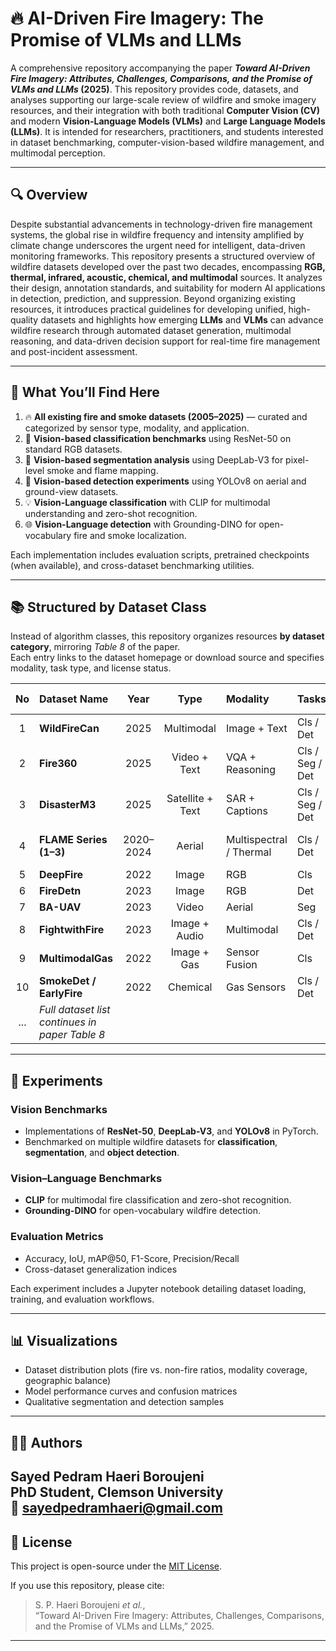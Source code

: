 # 🔥 AI-Driven Fire Imagery: The Promise of VLMs and LLMs

A comprehensive repository accompanying the paper **_Toward AI-Driven Fire Imagery: Attributes, Challenges, Comparisons, and the Promise of VLMs and LLMs_ (2025)**. This repository provides code, datasets, and analyses supporting our large-scale review of wildfire and smoke imagery resources, and their integration with both traditional **Computer Vision (CV)** and modern **Vision-Language Models (VLMs)** and **Large Language Models (LLMs)**. It is intended for researchers, practitioners, and students interested in dataset benchmarking, computer-vision-based wildfire management, and multimodal perception.

---

## 🔍 Overview  

Despite substantial advancements in technology-driven fire management systems, the global rise in wildfire frequency and intensity amplified by climate change underscores the urgent need for intelligent, data-driven monitoring frameworks. This repository presents a structured overview of wildfire datasets developed over the past two decades, encompassing **RGB, thermal, infrared, acoustic, chemical, and multimodal** sources. It analyzes their design, annotation standards, and suitability for modern AI applications in detection, prediction, and suppression. Beyond organizing existing resources, it introduces practical guidelines for developing unified, high-quality datasets and highlights how emerging **LLMs** and **VLMs** can advance wildfire research through automated dataset generation, multimodal reasoning, and data-driven decision support for real-time fire management and post-incident assessment.



---

## 📌 What You’ll Find Here  

1. 🔥 **All existing fire and smoke datasets (2005–2025)** — curated and categorized by sensor type, modality, and application.  
2. 🧠 **Vision-based classification benchmarks** using ResNet-50 on standard RGB datasets.  
3. 🧩 **Vision-based segmentation analysis** using DeepLab-V3 for pixel-level smoke and flame mapping.  
4. 🎯 **Vision-based detection experiments** using YOLOv8 on aerial and ground-view datasets.  
5. 💡 **Vision-Language classification** with CLIP for multimodal understanding and zero-shot recognition.  
6. 🌐 **Vision-Language detection** with Grounding-DINO for open-vocabulary fire and smoke localization.  

Each implementation includes evaluation scripts, pretrained checkpoints (when available), and cross-dataset benchmarking utilities.

---

## 📚 Structured by Dataset Class  

Instead of algorithm classes, this repository organizes resources **by dataset category**, mirroring *Table 8* of the paper.  
Each entry links to the dataset homepage or download source and specifies modality, task type, and license status.  

| No | Dataset Name | Year | Type | Modality | Tasks | Download Link |
|:--:|:--------------|:----:|:----:|:----------|:------|:--------------|
| 1 | **WildFireCan** | 2025 | Multimodal | Image + Text | Cls / Det | [Download](https://github.com/Multimodal-Social-Media-Data-Analysis/WildfireCanMMD-Multimedia-Classification-on-user-generated-content-During-Wildfires-in-Canada) |
| 2 | **Fire360** | 2025 | Video + Text | VQA + Reasoning | Cls / Seg / Det | [Download](https://uofi.app.box.com/v/fire360dataset) |
| 3 | **DisasterM3** | 2025 | Satellite + Text | SAR + Captions | Cls / Seg / Det | [Download](https://data.mendeley.com/datasets/zkwgkjkjn9/2) |
| 4 | **FLAME Series (1–3)** | 2020–2024 | Aerial | Multispectral / Thermal | Cls / Det | Available upon request |
| 5 | **DeepFire** | 2022 | Image | RGB | Cls | [Download](https://data.mendeley.com/datasets/6x4cgwhd7z/1) |
| 6 | **FireDetn** | 2023 | Image | RGB | Det | N/A |
| 7 | **BA-UAV** | 2023 | Video | Aerial | Seg | N/A |
| 8 | **FightwithFire** | 2023 | Image + Audio | Multimodal | Cls / Det | N/A |
| 9 | **MultimodalGas** | 2022 | Image + Gas | Sensor Fusion | Cls | N/A |
| 10 | **SmokeDet / EarlyFire** | 2022 | Chemical | Gas Sensors | Cls / Det | N/A |
| ... | *Full dataset list continues in paper Table 8* |  |  |  |  |  |

---

## 🧪 Experiments  

### Vision Benchmarks  
- Implementations of **ResNet-50**, **DeepLab-V3**, and **YOLOv8** in PyTorch.  
- Benchmarked on multiple wildfire datasets for **classification**, **segmentation**, and **object detection**.  

### Vision–Language Benchmarks  
- **CLIP** for multimodal fire classification and zero-shot recognition.  
- **Grounding-DINO** for open-vocabulary wildfire detection.  

### Evaluation Metrics  
- Accuracy, IoU, mAP@50, F1-Score, Precision/Recall  
- Cross-dataset generalization indices  

Each experiment includes a Jupyter notebook detailing dataset loading, training, and evaluation workflows.

---

## 📊 Visualizations  

- Dataset distribution plots (fire vs. non-fire ratios, modality coverage, geographic balance)  
- Model performance curves and confusion matrices  
- Qualitative segmentation and detection samples  

---

## 🧑‍💻 Authors  

**Sayed Pedram Haeri Boroujeni**  
PhD Student, Clemson University  
📧 [sayedpedramhaeri@gmail.com](mailto:sayedpedramhaeri@gmail.com)  
---

## 📄 License  

This project is open-source under the [MIT License](LICENSE).  

If you use this repository, please cite:  

> S. P. Haeri Boroujeni *et al.*,  
> “Toward AI-Driven Fire Imagery: Attributes, Challenges, Comparisons, and the Promise of VLMs and LLMs,” 2025.  

---

